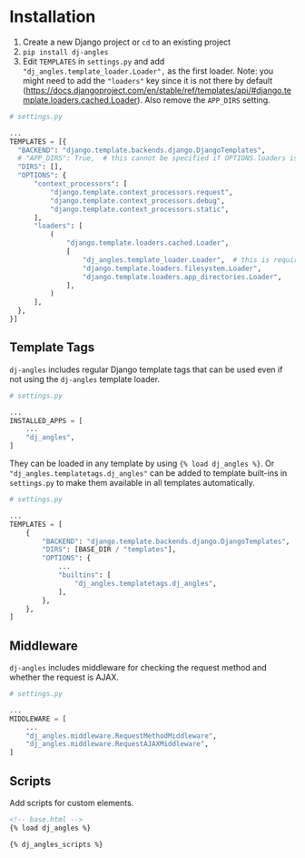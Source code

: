 # Installation

1. Create a new Django project or `cd` to an existing project
1. `pip install dj-angles`
1. Edit `TEMPLATES` in `settings.py` and add `"dj_angles.template_loader.Loader",` as the first loader. Note: you might need to add the `"loaders"` key since it is not there by default (https://docs.djangoproject.com/en/stable/ref/templates/api/#django.template.loaders.cached.Loader). Also remove the `APP_DIRS` setting.

```python
# settings.py

...
TEMPLATES = [{
  "BACKEND": "django.template.backends.django.DjangoTemplates",
  # "APP_DIRS": True,  # this cannot be specified if OPTIONS.loaders is explicitly set
  "DIRS": [],
  "OPTIONS": {
      "context_processors": [
          "django.template.context_processors.request",
          "django.template.context_processors.debug",
          "django.template.context_processors.static",
      ],
      "loaders": [
          (
              "django.template.loaders.cached.Loader",
              [
                  "dj_angles.template_loader.Loader",  # this is required for `dj-angles`
                  "django.template.loaders.filesystem.Loader",
                  "django.template.loaders.app_directories.Loader",
              ],
          )
      ],
  },
}]
```

## Template Tags

`dj-angles` includes regular Django template tags that can be used even if not using the `dj-angles` template loader.

```python
# settings.py

...
INSTALLED_APPS = [
    ...
    "dj_angles",
]
```

They can be loaded in any template by using `{% load dj_angles %}`. Or `"dj_angles.templatetags.dj_angles"` can be added to template built-ins in `settings.py` to make them available in all templates automatically.

```python
# settings.py

...
TEMPLATES = [
    {
        "BACKEND": "django.template.backends.django.DjangoTemplates",
        "DIRS": [BASE_DIR / "templates"],
        "OPTIONS": {
            ...
            "builtins": [
                "dj_angles.templatetags.dj_angles",
            ],
        },
    },
]
```

## Middleware

`dj-angles` includes middleware for checking the request method and whether the request is AJAX.

```python
# settings.py

...
MIDDLEWARE = [
    ...
    "dj_angles.middleware.RequestMethodMiddleware",
    "dj_angles.middleware.RequestAJAXMiddleware",
]
```

## Scripts

Add scripts for custom elements.

```html
<!-- base.html -->
{% load dj_angles %}

{% dj_angles_scripts %}
```
